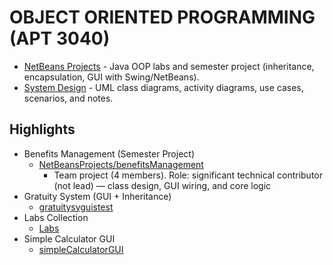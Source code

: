 # OBJECT ORIENTED PROGRAMMING (APT 3040)

- [NetBeans Projects](https://github.com/olivernjeru/apt/tree/main/major/apt3040/NetBeansProjects)
        - Java OOP labs and semester project (inheritance, encapsulation, GUI with Swing/NetBeans).
- [System Design](https://github.com/olivernjeru/apt/tree/main/major/apt3040/System%20Design)
        - UML class diagrams, activity diagrams, use cases, scenarios, and notes.

## Highlights

- Benefits Management (Semester Project)
  - [NetBeansProjects/benefitsManagement](https://github.com/olivernjeru/apt/tree/main/major/apt3040/NetBeansProjects/benefitsManagement)
    - Team project (4 members). Role: significant technical contributor (not lead) — class design, GUI wiring, and core logic
- Gratuity System (GUI + Inheritance)
  - [gratuitysyguistest](https://github.com/olivernjeru/apt/tree/main/major/apt3040/NetBeansProjects/gratuitysyguistest)
- Labs Collection
  - [Labs](https://github.com/olivernjeru/apt/tree/main/major/apt3040/NetBeansProjects/Labs)
- Simple Calculator GUI
  - [simpleCalculatorGUI](https://github.com/olivernjeru/apt/tree/main/major/apt3040/NetBeansProjects/simpleCalculatorGUI)
